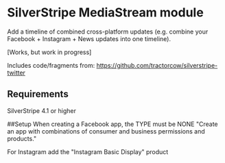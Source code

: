 SilverStripe MediaStream module
===============================

Add a timeline of combined cross-platform updates (e.g. combine your Facebook + Instagram + News updates into one timeline).

[Works, but work in progress]

Includes code/fragments from:
https://github.com/tractorcow/silverstripe-twitter


## Requirements
SilverStripe 4.1 or higher

##Setup
When creating a Facebook app, the TYPE must be NONE
"Create an app with combinations of consumer and business permissions and products."

For Instagram add the "Instagram Basic Display" product

